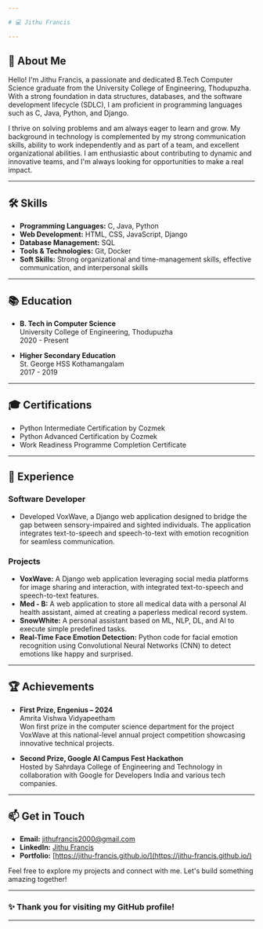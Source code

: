 ```yaml
---

# 💻 Jithu Francis

---
```


## 👋 About Me

Hello! I'm Jithu Francis, a passionate and dedicated B.Tech Computer Science graduate from the University College of Engineering, Thodupuzha. With a strong foundation in data structures, databases, and the software development lifecycle (SDLC), I am proficient in programming languages such as C, Java, Python, and Django.

I thrive on solving problems and am always eager to learn and grow. My background in technology is complemented by my strong communication skills, ability to work independently and as part of a team, and excellent organizational abilities. I am enthusiastic about contributing to dynamic and innovative teams, and I'm always looking for opportunities to make a real impact.

---

## 🛠️ Skills

- **Programming Languages:** C, Java, Python
- **Web Development:** HTML, CSS, JavaScript, Django
- **Database Management:** SQL
- **Tools & Technologies:** Git, Docker
- **Soft Skills:** Strong organizational and time-management skills, effective communication, and interpersonal skills

---

## 📚 Education

- **B. Tech in Computer Science**  
  University College of Engineering, Thodupuzha  
  2020 - Present

- **Higher Secondary Education**  
  St. George HSS Kothamangalam  
  2017 - 2019

---

## 🎓 Certifications

- Python Intermediate Certification by Cozmek
- Python Advanced Certification by Cozmek
- Work Readiness Programme Completion Certificate

---

## 💼 Experience

### **Software Developer**
- Developed VoxWave, a Django web application designed to bridge the gap between sensory-impaired and sighted individuals. The application integrates text-to-speech and speech-to-text with emotion recognition for seamless communication.

### **Projects**
- **VoxWave:** A Django web application leveraging social media platforms for image sharing and interaction, with integrated text-to-speech and speech-to-text features.
- **Med - B:** A web application to store all medical data with a personal AI health assistant, aimed at creating a paperless medical record system.
- **SnowWhite:** A personal assistant based on ML, NLP, DL, and AI to execute simple predefined tasks.
- **Real-Time Face Emotion Detection:** Python code for facial emotion recognition using Convolutional Neural Networks (CNN) to detect emotions like happy and surprised.

---

## 🏆 Achievements

- **First Prize, Engenius – 2024**  
  Amrita Vishwa Vidyapeetham  
  Won first prize in the computer science department for the project VoxWave at this national-level annual project competition showcasing innovative technical projects.

- **Second Prize, Google AI Campus Fest Hackathon**  
  Hosted by Sahrdaya College of Engineering and Technology in collaboration with Google for Developers India and various tech companies.

---

## 📫 Get in Touch

- **Email:** [jithufrancis2000@gmail.com](mailto:jithufrancis2000@gmail.com)
- **LinkedIn:** [Jithu Francis](https://www.linkedin.com/in/jithu-francis/)
- **Portfolio:** [https://jithu-francis.github.io/](https://jithu-francis.github.io/)

Feel free to explore my projects and connect with me. Let's build something amazing together!

---

### ✨ Thank you for visiting my GitHub profile!

---
